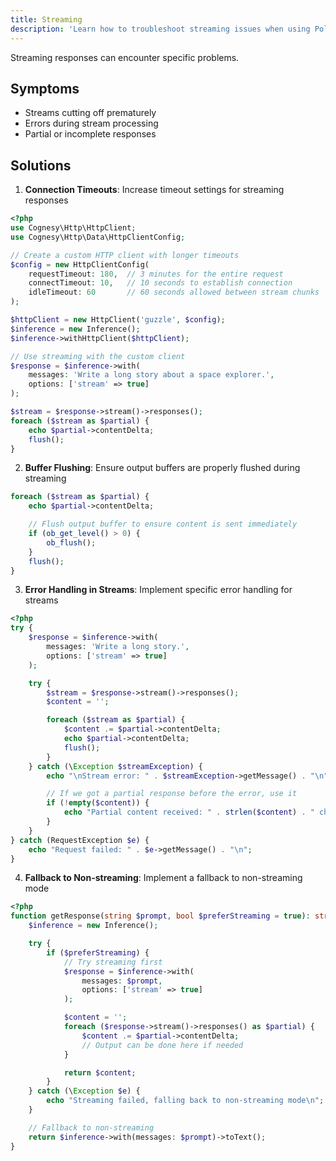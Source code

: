 ```yaml
---
title: Streaming
description: 'Learn how to troubleshoot streaming issues when using Polyglot.'
---
```


Streaming responses can encounter specific problems.

## Symptoms

- Streams cutting off prematurely
- Errors during stream processing
- Partial or incomplete responses

## Solutions

1. **Connection Timeouts**: Increase timeout settings for streaming responses
```php
<?php
use Cognesy\Http\HttpClient;
use Cognesy\Http\Data\HttpClientConfig;

// Create a custom HTTP client with longer timeouts
$config = new HttpClientConfig(
    requestTimeout: 180,  // 3 minutes for the entire request
    connectTimeout: 10,   // 10 seconds to establish connection
    idleTimeout: 60       // 60 seconds allowed between stream chunks
);

$httpClient = new HttpClient('guzzle', $config);
$inference = new Inference();
$inference->withHttpClient($httpClient);

// Use streaming with the custom client
$response = $inference->with(
    messages: 'Write a long story about a space explorer.',
    options: ['stream' => true]
);

$stream = $response->stream()->responses();
foreach ($stream as $partial) {
    echo $partial->contentDelta;
    flush();
}
```

2. **Buffer Flushing**: Ensure output buffers are properly flushed during streaming
```php
foreach ($stream as $partial) {
    echo $partial->contentDelta;

    // Flush output buffer to ensure content is sent immediately
    if (ob_get_level() > 0) {
        ob_flush();
    }
    flush();
}
```

3. **Error Handling in Streams**: Implement specific error handling for streams
```php
<?php
try {
    $response = $inference->with(
        messages: 'Write a long story.',
        options: ['stream' => true]
    );

    try {
        $stream = $response->stream()->responses();
        $content = '';

        foreach ($stream as $partial) {
            $content .= $partial->contentDelta;
            echo $partial->contentDelta;
            flush();
        }
    } catch (\Exception $streamException) {
        echo "\nStream error: " . $streamException->getMessage() . "\n";

        // If we got a partial response before the error, use it
        if (!empty($content)) {
            echo "Partial content received: " . strlen($content) . " characters\n";
        }
    }
} catch (RequestException $e) {
    echo "Request failed: " . $e->getMessage() . "\n";
}
```

4. **Fallback to Non-streaming**: Implement a fallback to non-streaming mode
```php
<?php
function getResponse(string $prompt, bool $preferStreaming = true): string {
    $inference = new Inference();

    try {
        if ($preferStreaming) {
            // Try streaming first
            $response = $inference->with(
                messages: $prompt,
                options: ['stream' => true]
            );

            $content = '';
            foreach ($response->stream()->responses() as $partial) {
                $content .= $partial->contentDelta;
                // Output can be done here if needed
            }

            return $content;
        }
    } catch (\Exception $e) {
        echo "Streaming failed, falling back to non-streaming mode\n";
    }

    // Fallback to non-streaming
    return $inference->with(messages: $prompt)->toText();
}
```
